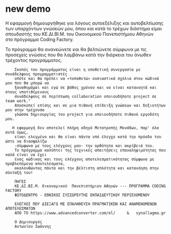 # new demo
  Η εφαρμογή δημιουργήθηκε για λόγους αυτοεξέλιξης και αυτοβελτίωσης των υπαρχόντων γνώσεών μου, 
  όπου και κατά το τρέχων διάστημα  είμαι σπουδαστής του ΚΕ.ΔΙ.ΒΙ.Μ. του Οικονομικού  Πανεπιστήμιου Αθηνών  
  στο πρόγραμμα Coding Factory. 
  
  Το πρόγραμμα θα ανανεώνετε και θα βελτιώνετε σύμφωνα με τις προσεχείς γνώσεις 
  που θα λαμβάνω κατά την διάρκεια του άνωθεν τρέχοντος προγράμματος.
        
        Σκοπός του προγράμματος είναι η υποθετική συνεργασία με συνάδελφους προγραμματιστές
        οπότε και θα πρέπει να «τοποθετώ» ουσιαστικά σχόλια στον κώδικά μου που θα μπορώ να
        ξαναθυμάμαι και εγώ σε βάθος χρόνου και να είναι κατανοητά και στους υποτιθέμενους 
        συνάδελφους σε περίπτωση collaboration οποιουδήποτε project σε team work."
        Αποσκοπεί επίσης και σε μια πιθανή επίδειξη γνώσεων και δεξιοτήτων μου στην τρέχουσα
        γλώσσα δημιουργίας του project για οποιονδήποτε πιθανό εργοδότη μου.
       
       H εφαρμογή δεν αποτελεί πλήρη οδηγό Μετατροπής Μονάδων, παρ' όλα αυτά όμως,
        είναι ελεγμένο και θα είναι πάντα υπό έλεγχο κατά την πρόοδο του ώστε να διασφαλίζω
        -σύμφωνα με τους ελέγχους μου- την ορθότητα και ακρίβειά του.
        Το πρόγραμμα καλύπτει της τεχνικές απαιτήσεις επαναληψιμότητας που καλά είναι να έχει
        ένας κώδικας και τους ελέγχους αποτελεσματικότητας σύμφωνα με προβλεπόμενα αποτελέσματα,
        ακολουθώντας πάντα και την βέλτιστη απλότητα και κατανόηση στην σύνταξή του!
        
        ΠΗΓΕΣ
        ΚΕ.ΔΙ.ΒΙ.Μ. Οικονομικού  Πανεπιστήμιου Αθηνών --- ΠΡΟΓΡΑΜΜΑ CODING FACTORY 
        ΦΩΤΟΔΕΝΤΡΟ - ΕΘΝΙΚΟΣ ΣΥΣΣΩΡΕΥΤΗΣ ΕΚΠΑΙΔΕΥΤΙΚΟΥ ΠΕΡΙΕΧΟΜΕΝΟΥ
        
        ΕΛΕΓΧΟΙ ΠΟΥ ΔΙΕΞΑΓΩ ΜΕ ΕΠΑΛΗΘΕΥΣΗ ΠΡΑΓΜΑΤΙΚΏΝ ΚΑΙ ΑΝΑΜΕΝΟΜΕΝΩΝ ΑΠΟΤΕΛΕΣΜΑΤΩΝ
        ΑΠΟ ΤΟ https://www.advancedconverter.com/el/     &   synallagma.gr
        
        Ο Δημιουργός
        Αντωνίου Ιωάννης
